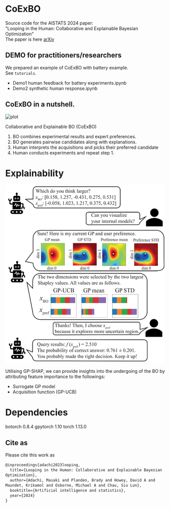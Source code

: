 # CoExBO
Source code for the AISTATS 2024 paper:<br>
"Looping in the Human: Collaborative and Explainable Bayesian Optimization"<br>
The paper is here [arXiv](https://arxiv.org/abs/2310.17273)

## DEMO for practitioners/researchers
We prepared an example of CoExBO with battery example. <br>
See `tutorials`.
- Demo1 human feedback for battery experiments.ipynb
- Demo2 synthetic human response.ipynb

## CoExBO in a nutshell.
![plot](./docs/concept.png)<br>

Collaborative and Explainable BO (CoExBO)<br>
1. BO combines experimental results and expert preferences.<br>
2. BO generates pairwise candidates along with explanations.<br>
3. Human interprets the acquisitions and picks their preferred candidate<br>
4. Human conducts experiments and repeat step 1.<br>

# Explainability
![plot](./docs/idea.png)<br>

Utilising GP-SHAP, we can provide insights into the undergoing of the BO by attributing feature importance to the followings:
- Surrogate GP model
- Acquisition function (GP-UCB)

# Dependencies
botorch 0.8.4
gpytorch 1.10
torch 1.13.0

## Cite as
Please cite this work as
```
@inproceedings{adachi2023looping,
  title={Looping in the Human: Collaborative and Explainable Bayesian Optimization},
  author={Adachi, Masaki and Planden, Brady and Howey, David A and Maundet, Krikamol and Osborne, Michael A and Chau, Siu Lun},
  booktitle={Artificial intelligence and statistics},
  year={2024}
}
```
